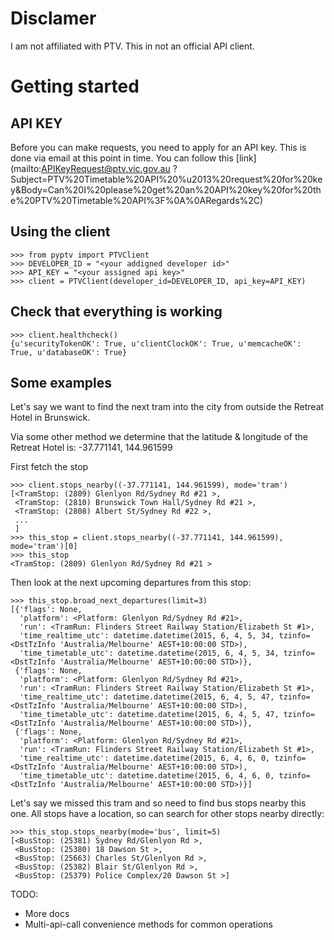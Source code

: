 # Disclamer
I am not affiliated with PTV. This in not an official API client.

# Getting started

## API KEY
Before you can make requests, you need to apply for an API key. This is done via email at this point in time.
You can follow this [link](mailto:APIKeyRequest@ptv.vic.gov.au ?Subject=PTV%20Timetable%20API%20%u2013%20request%20for%20key&Body=Can%20I%20please%20get%20an%20API%20key%20for%20the%20PTV%20Timetable%20API%3F%0A%0ARegards%2C)

## Using the client

    >>> from pyptv import PTVClient
    >>> DEVELOPER_ID = "<your addigned developer id>"
    >>> API_KEY = "<your assigned api key>"
    >>> client = PTVClient(developer_id=DEVELOPER_ID, api_key=API_KEY)

## Check that everything is working

    >>> client.healthcheck()
    {u'securityTokenOK': True, u'clientClockOK': True, u'memcacheOK': True, u'databaseOK': True}

## Some examples
Let's say we want to find the next tram into the city from outside the Retreat Hotel in Brunswick.

Via some other method we determine that the latitude & longitude of the Retreat Hotel is: -37.771141, 144.961599

First fetch the stop

    >>> client.stops_nearby((-37.771141, 144.961599), mode='tram')
    [<TramStop: (2809) Glenlyon Rd/Sydney Rd #21 >,
     <TramStop: (2810) Brunswick Town Hall/Sydney Rd #21 >,
     <TramStop: (2808) Albert St/Sydney Rd #22 >,
     ...
     ]
    >>> this_stop = client.stops_nearby((-37.771141, 144.961599), mode='tram')[0]
    >>> this_stop
    <TramStop: (2809) Glenlyon Rd/Sydney Rd #21 >

Then look at the next upcoming departures from this stop:

    >>> this_stop.broad_next_departures(limit=3)
    [{'flags': None,
      'platform': <Platform: Glenlyon Rd/Sydney Rd #21>,
      'run': <TramRun: Flinders Street Railway Station/Elizabeth St #1>,
      'time_realtime_utc': datetime.datetime(2015, 6, 4, 5, 34, tzinfo=<DstTzInfo 'Australia/Melbourne' AEST+10:00:00 STD>),
      'time_timetable_utc': datetime.datetime(2015, 6, 4, 5, 34, tzinfo=<DstTzInfo 'Australia/Melbourne' AEST+10:00:00 STD>)},
     {'flags': None,
      'platform': <Platform: Glenlyon Rd/Sydney Rd #21>,
      'run': <TramRun: Flinders Street Railway Station/Elizabeth St #1>,
      'time_realtime_utc': datetime.datetime(2015, 6, 4, 5, 47, tzinfo=<DstTzInfo 'Australia/Melbourne' AEST+10:00:00 STD>),
      'time_timetable_utc': datetime.datetime(2015, 6, 4, 5, 47, tzinfo=<DstTzInfo 'Australia/Melbourne' AEST+10:00:00 STD>)},
     {'flags': None,
      'platform': <Platform: Glenlyon Rd/Sydney Rd #21>,
      'run': <TramRun: Flinders Street Railway Station/Elizabeth St #1>,
      'time_realtime_utc': datetime.datetime(2015, 6, 4, 6, 0, tzinfo=<DstTzInfo 'Australia/Melbourne' AEST+10:00:00 STD>),
      'time_timetable_utc': datetime.datetime(2015, 6, 4, 6, 0, tzinfo=<DstTzInfo 'Australia/Melbourne' AEST+10:00:00 STD>)}]

Let's say we missed this tram and so need to find bus stops nearby this one. All stops have a location, so can search for other stops nearby directly:

    >>> this_stop.stops_nearby(mode='bus', limit=5)
    [<BusStop: (25381) Sydney Rd/Glenlyon Rd >,
     <BusStop: (25380) 18 Dawson St >,
     <BusStop: (25663) Charles St/Glenlyon Rd >,
     <BusStop: (25382) Blair St/Glenlyon Rd >,
     <BusStop: (25379) Police Complex/20 Dawson St >]

TODO:

- More docs
- Multi-api-call convenience methods for common operations
